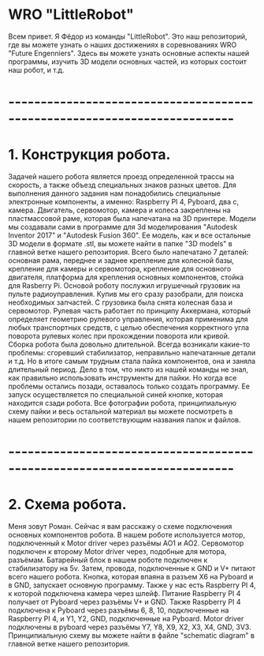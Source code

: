 # WRO "LittleRobot"
Всем привет. Я Фёдор из команды "LittleRobot". Это наш репозиторий, где вы можете узнать о наших достижениях в соревнованиях WRO "Future Engenniers". Здесь вы можете узнать основные аспекты нашей программы, изучить 3D модели основных частей, из которых состоит наш робот, и т.д.
# -------------------------------------------------------------------------
# 1. Конструкция робота.
Задачей нашего робота является проезд определенной трассы на скорость, а также объезд специальных знаков разных цветов. Для выполнения данного задания нам понадобились специальные электронные компоненты, а именно: Raspberry PI 4, Pyboard, два с, камера. Двигатель, сервомотор, камера и колеса закреплены на пластмассовой раме, которая была напечатана на 3D принтере. Модели мы создавали сами в программе для 3d моделирования "Autodesk Inventor 2017" и "Autodesk Fusion 360". Ее модель, как и все остальные 3D модели в формате .stl, вы можете найти в папке "3D models" в главной ветке нашего репозитория. Всего было напечатано 7 деталей: основная рама, переднее и заднее крепление для колесной базы, крепление для камеры и сервомотора, крепление для основного двигателя, платформа для крепления основных компонентов, стойка для Rasberry Pi. Основой роботу послужил игрушечный грузовик на пульте радиоуправления. Купив мы его сразу разобрали, для поиска необходимых запчастей. С грузовика была снята колесная база и сервомотор. Рулевая часть работает по принципу Аккермана, который определяет геометрию рулевого управления, которая применима для любых транспортных средств, с целью обеспечения корректного угла поворота рулевых колес при прохождении поворота или кривой. Сборка робота была довольно длительной. Всегда возникали какие-то проблемы: сгоревший стабилизатор, неправильно напечатанные детали и т.д. Но в итоге самым трудным стала пайка компонентов, она и заняла длительный период. Дело в том, что никто из нашей команды не знал, как правильно использовать инструменты для пайки. Но когда все проблемы остались позади, оставалось только создать программу. Ее запуск осуществляется по специальной синей кнопке, которая находится сзади робота. Все фотографии робота, принципиальную схему пайки и весь остальной материал вы можете посмотреть в нашем репозитории по соответствующим названия папок и файлов.
# -------------------------------------------------------------------------
# 2. Схема робота.
Меня зовут Роман. Сейчас я вам расскажу о схеме подключения основных компонентов робота. В нашем роботе используется мотор, подключенный к Motor driver через разъёмы AO1 и AO2. Сервомотор подключен к второму Motor driver через, подобные для мотора, разъёмам. Батарейный блок в нашем роботе подключен к стабилизатору на 5v. Затем, провода, подключенные к GND и V+ питают всего нашего робота. Кнопка, которая впаяна в разъем X6 на Pyboard и в GND, запускает основную программу. Также у нас есть Raspberry PI 4, к которой подключена камера через шлейф. Питание Raspberry PI 4 получает от Pyboard через разъёмы V+ и GND. Также Raspberry PI 4 подключена к Pyboard через разъёмы 6, 8, 10, подключенные на Raspberry PI 4, и Y1, Y2, GND, подключенные на Pyboard. Motor driver подключены в pyboard через разъёмы Y7, Y8, X9, X2, X3, X4, GND, 3V3. Принципиальную схему вы можете найти в файле "schematic diagram" в главной ветке нашего репозитория.
